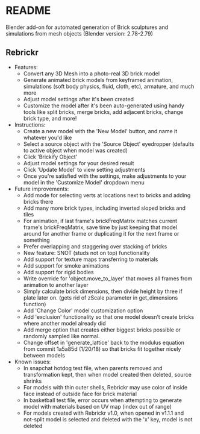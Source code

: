 # README

Blender add-on for automated generation of Brick sculptures and simulations from mesh objects (Blender version: 2.78-2.79)

## Rebrickr
  * Features:
      * Convert any 3D Mesh into a photo-real 3D brick model
      * Generate animated brick models from keyframed animation, simulations (soft body physics, fluid, cloth, etc), armature, and much more
      * Adjust model settings after it's been created
      * Customize the model after it's been auto-generated using handy tools like split bricks, merge bricks, add adjacent bricks, change brick type, and more!
  * Instructions:
      * Create a new model with the 'New Model' button, and name it whatever you'd like
      * Select a source object with the 'Source Object' eyedropper (defaults to active object when model was created)
      * Click 'Brickify Object'
      * Adjust model settings for your desired result
      * Click 'Update Model' to view setting adjustments
      * Once you're satisfied with the settings, make adjustments to your model in the 'Customize Model' dropdown menu
  * Future improvements:
      * Add mode for selecting verts at locations next to bricks and adding bricks there
      * Add many more brick types, including inverted sloped bricks and tiles
      * For animation, if last frame's brickFreqMatrix matches current frame's brickFreqMatrix, save time by just keeping that model around for another frame or duplicating it for the next frame or something
      * Prefer overlapping and staggering over stacking of bricks
      * New feature: SNOT (studs not on top) functionality
      * Add support for texture maps transferring to materials
      * Add support for smoke animations
      * Add support for rigid bodies
      * Write override for 'object.move_to_layer' that moves all frames from animation to another layer
      * Simply calculate brick dimensions, then divide height by three if plate later on. (gets rid of zScale parameter in get_dimensions function)
      * Add 'Change Color' model customization option
      * Add 'exclusion' functionality so that one model doesn’t create bricks where another model already did
      * Add merge option that creates either biggest bricks possible or randomly sampled like normal.
      * Change offset in 'generate_lattice' back to the modulus equation from commit 1a5a85d (1/20/18) so that bricks fit together nicely between models
  * Known issues:
      * In snapchat hotdog test file, when parents removed and transformation kept, then when model created then deleted, source shrinks
      * For models with thin outer shells, Rebrickr may use color of inside face instead of outside face for brick material
      * In basketball test file, error occurs when attempting to generate model with materials based on UV map (index out of range)
      * For models created with Rebrickr v1.0, when opened in v1.1.1 and not-split model is selected and deleted with the 'x' key, model is not deleted
